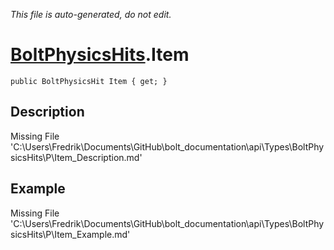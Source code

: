 *This file is auto-generated, do not edit.*

# [BoltPhysicsHits](Types/BoltPhysicsHits.md).Item
`public BoltPhysicsHit Item { get; }`
## Description
Missing File 'C:\Users\Fredrik\Documents\GitHub\bolt_documentation\api\Types\BoltPhysicsHits\P\Item_Description.md'
## Example
Missing File 'C:\Users\Fredrik\Documents\GitHub\bolt_documentation\api\Types\BoltPhysicsHits\P\Item_Example.md'
